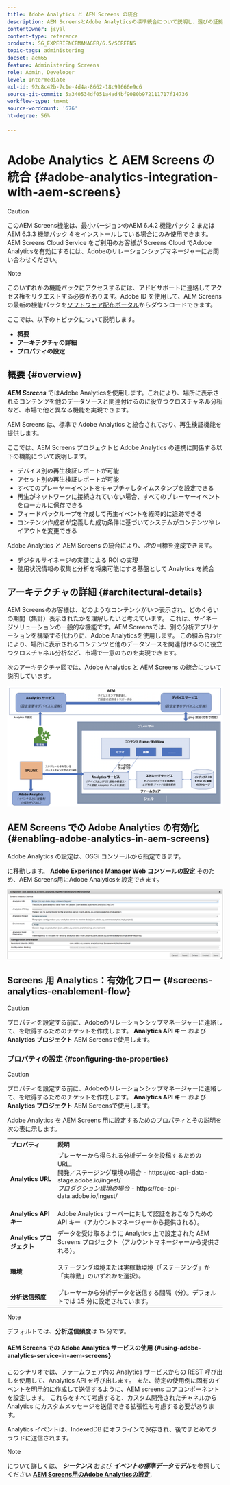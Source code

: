```yaml
---
title: Adobe Analytics と AEM Screens の統合
description: AEM ScreensとAdobe Analyticsの標準統合について説明し、遊びの証拠を提供します。
contentOwner: jsyal
content-type: reference
products: SG_EXPERIENCEMANAGER/6.5/SCREENS
topic-tags: administering
docset: aem65
feature: Administering Screens
role: Admin, Developer
level: Intermediate
exl-id: 92c8c42b-7c1e-4d4a-8662-18c99666e9c6
source-git-commit: 5a340534df051a4ad4bf9080b972111717f14736
workflow-type: tm+mt
source-wordcount: '676'
ht-degree: 56%

---
```


# Adobe Analytics と AEM Screens の統合 {#adobe-analytics-integration-with-aem-screens}

>[!CAUTION]
>
>このAEM Screens機能は、最小バージョンのAEM 6.4.2 機能パック 2 またはAEM 6.3.3 機能パック 4 をインストールしている場合にのみ使用できます。 AEM Screens Cloud Service をご利用のお客様が Screens Cloud でAdobe Analyticsを有効にするには、Adobeのリレーションシップマネージャーにお問い合わせください。

>[!NOTE]
>
>このいずれかの機能パックにアクセスするには、アドビサポートに連絡してアクセス権をリクエストする必要があります。Adobe ID を使用して、AEM Screens の最新の機能パックを[ソフトウェア配布ポータル](https://experience.adobe.com/#/downloads/content/software-distribution/en/aem.html)からダウンロードできます。

ここでは、以下のトピックについて説明します。

* **概要**
* **アーキテクチャの詳細**
* **プロパティの設定**

## 概要 {#overview}

***AEM Screens*** ではAdobe Analyticsを使用します。これにより、場所に表示されるコンテンツを他のデータソースと関連付けるのに役立つクロスチャネル分析など、市場で他と異なる機能を実現できます。

AEM Screens は、標準で Adobe Analytics と統合されており、再生検証機能を提供します。

ここでは、AEM Screens プロジェクトと Adobe Analytics の連携に関係する以下の機能について説明します。

* デバイス別の再生検証レポートが可能
* アセット別の再生検証レポートが可能
* すべてのプレーヤーイベントをキャプチャしタイムスタンプを設定できる
* 再生がネットワークに接続されていない場合、すべてのプレーヤーイベントをローカルに保存できる
* フィードバックループを作成して再生イベントを経時的に追跡できる
* コンテンツ作成者が定義した成功条件に基づいてシステムがコンテンツやレイアウトを変更できる

Adobe Analytics と AEM Screens の統合により、*次の*&#x200B;目標を達成できます。

* デジタルサイネージの実装による ROI の実現
* 使用状況情報の収集と分析を将来可能にする基盤として Analytics を統合

## アーキテクチャの詳細 {#architectural-details}

AEM Screensのお客様は、どのようなコンテンツがいつ表示され、どのくらいの期間（集計）表示されたかを理解したいと考えています。 これは、サイネージソリューションの一般的な機能です。AEM Screensでは、別の分析アプリケーションを構築する代わりに、Adobe Analyticsを使用します。 この組み合わせにより、場所に表示されるコンテンツと他のデータソースを関連付けるのに役立つクロスチャネル分析など、市場で一意のものを実現できます。

次のアーキテクチャ図では、Adobe Analytics と AEM Screens の統合について説明しています。

![screen_shot_2018-09-12at85611am](assets/screen_shot_2018-09-12at85611am.png)

## AEM Screens での Adobe Analytics の有効化 {#enabling-adobe-analytics-in-aem-screens}

Adobe Analytics の設定は、OSGi コンソールから指定できます。

に移動します。 **Adobe Experience Manager Web コンソールの設定** そのため、AEM Screens用にAdobe Analyticsを設定できます。

![screen_shot_2018-09-04at25550pm](assets/screen_shot_2018-09-04at25550pm.png)

## Screens 用 Analytics：有効化フロー {#screens-analytics-enablement-flow}

>[!CAUTION]
>
>プロパティを設定する前に、Adobeのリレーションシップマネージャーに連絡して、を取得するためのチケットを作成します。 **Analytics API キー** および **Analytics プロジェクト** AEM Screensで使用します。

### プロパティの設定 {#configuring-the-properties}

>[!CAUTION]
>
>プロパティを設定する前に、Adobeのリレーションシップマネージャーに連絡して、を取得するためのチケットを作成します。 **Analytics API キー** および **Analytics プロジェクト** AEM Screensで使用します。

Adobe Analytics を AEM Screens 用に設定するためのプロパティとその説明を次の表に示します。

<table>
 <tbody>
  <tr>
   <td><strong>プロパティ</strong></td>
   <td><strong>説明</strong></td>
  </tr>
  <tr>
   <td><strong>Analytics URL</strong></td>
   <td>プレーヤーから得られる分析データを投稿するための URL。<br>
   開発／ステージング環境の場合</em> - https://cc-api-data-stage.adobe.io/ingest/<br /> <em>プロダクション環境の場合</em> - https://cc-api-data.adobe.io/ingest/<br /> <br /></td>
  </tr>
  <tr>
   <td><strong>Analytics API キー</strong></td>
   <td>Adobe Analytics サーバーに対して認証をおこなうための API キー（アカウントマネージャーから提供される）。</td>
  </tr>
  <tr>
   <td><strong>Analytics プロジェクト</strong></td>
   <td>データを受け取るように Analytics 上で設定された AEM Screens プロジェクト（アカウントマネージャーから提供される）。</td>
  </tr>
  <tr>
   <td><strong>環境</strong></td>
   <td><p>ステージング環境または実稼動環境（「ステージング」か「実稼動」のいずれかを選択）。</p></td>
  </tr>
  <tr>
   <td><strong>分析送信頻度</strong></td>
   <td>プレーヤーから分析データを送信する間隔（分）。デフォルトでは 15 分に設定されています。</td>
  </tr>
 </tbody>
</table>

>[!NOTE]
>
>デフォルトでは、**分析送信頻度**&#x200B;は 15 分です。

#### AEM Screens での Adobe Analytics サービスの使用 {#using-adobe-analytics-service-in-aem-screens}

このシナリオでは、ファームウェア内の Analytics サービスからの REST 呼び出しを使用して、Analytics API を呼び出します。 また、特定の使用例に固有のイベントを明示的に作成して送信するように、AEM screens コアコンポーネントを設定します。 これらをすべて考慮すると、カスタム開発されたチャネルから Analytics にカスタムメッセージを送信できる拡張性も考慮する必要があります。

Analytics イベントは、IndexedDB にオフラインで保存され、後でまとめてクラウドに送信されます。

>[!NOTE]
>
>について詳しくは、 ***シーケンス*** および ***イベントの標準データモデル***&#x200B;を参照してください **[AEM Screens用のAdobe Analyticsの設定](configuring-adobe-analytics-aem-screens.md)**.
